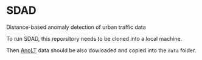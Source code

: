 # SDAD
Distance-based anomaly detection of urban traffic data

To run SDAD, this reporsitory needs to be cloned into a local machine. 

Then [AnoLT](https://github.com/imaantaheri/AnoLT) data should be also dowloaded and copied into the `data` folder.
